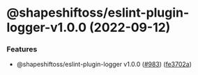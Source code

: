 # @shapeshiftoss/eslint-plugin-logger-v1.0.0 (2022-09-12)


### Features

* @shapeshiftoss/eslint-plugin-logger v1.0.0 ([#983](https://github.com/shapeshift/lib/issues/983)) ([fe3702a](https://github.com/shapeshift/lib/commit/fe3702a0cb96bc0a6de61042380247128b8a194a))
